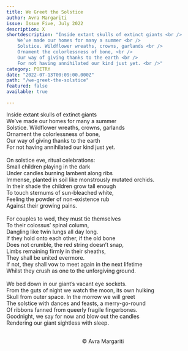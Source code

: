 ```yaml
---
title: We Greet the Solstice
author: Avra Margariti
issue: Issue Five, July 2022
description: X
shortdescription: "Inside extant skulls of extinct giants <br />
    We’ve made our homes for many a summer <br />
    Solstice. Wildflower wreaths, crowns, garlands <br />
    Ornament the colorlessness of bone, <br />
    Our way of giving thanks to the earth <br />
    For not having annihilated our kind just yet. <br />"
category: POETRY
date: "2022-07-13T00:09:00.000Z"
path: "/we-greet-the-solstice"
featured: false
available: true

---
```


Inside extant skulls of extinct giants <br />
We’ve made our homes for many a summer <br />
Solstice. Wildflower wreaths, crowns, garlands <br />
Ornament the colorlessness of bone, <br />
Our way of giving thanks to the earth <br />
For not having annihilated our kind just yet. <br />
<br />
On solstice eve, ritual celebrations: <br />
Small children playing in the dark <br />
Under candles burning lambent along ribs <br />
Immense, planted in soil like monstrously mutated orchids. <br />
In their shade the children grow tall enough <br />
To touch sternums of sun-bleached white, <br />
Feeling the powder of non-existence rub <br />
Against their growing pains. <br />
<br />
For couples to wed, they must tie themselves <br />
To their colossus’ spinal column, <br />
Dangling like twin lungs all day long. <br />
If they hold onto each other, if the old bone <br />
Does not crumble, the red string doesn’t snap, <br />
Limbs remaining firmly in their sheaths, <br />
They shall be united evermore. <br />
If not, they shall vow to meet again in the next lifetime <br />
Whilst they crush as one to the unforgiving ground. <br />
<br />
We bed down in our giant’s vacant eye sockets. <br />
From the guts of night we watch the moon, its own hulking <br />
Skull from outer space. In the morrow we will greet <br />
The solstice with dances and feasts, a merry-go-round <br />
Of ribbons fanned from queerly fragile fingerbones. <br />
Goodnight, we say for now and blow out the candles <br />
Rendering our giant sightless with sleep. <br />
<br />

<p style="text-align: center;">© Avra Margariti</p>